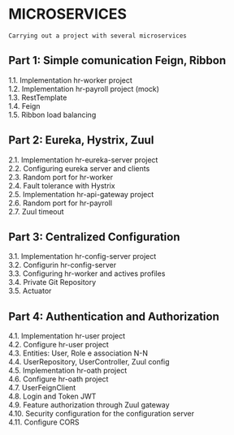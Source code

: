 # MICROSERVICES

    Carrying out a project with several microservices

## Part 1: Simple comunication Feign, Ribbon  

1.1. Implementation hr-worker project  
1.2. Implementation hr-payroll project (mock)  
1.3. RestTemplate  
1.4. Feign  
1.5. Ribbon load balancing  

## Part 2: Eureka, Hystrix, Zuul  

2.1. Implementation hr-eureka-server project  
2.2. Configuring eureka server and clients  
2.3. Random port for hr-worker  
2.4. Fault tolerance with Hystrix  
2.5. Implementation hr-api-gateway project  
2.6. Random port for hr-payroll  
2.7. Zuul timeout  

## Part 3: Centralized Configuration  

3.1. Implementation hr-config-server project  
3.2. Configurin hr-config-server   
3.3. Configuring hr-worker and actives profiles  
3.4. Private Git Repository  
3.5. Actuator  

## Part 4: Authentication and Authorization
4.1. Implementation hr-user project  
4.2. Configure hr-user project  
4.3. Entities: User, Role e association N-N  
4.4. UserRepository, UserController, Zuul config   
4.5. Implementation hr-oath project  
4.6. Configure hr-oath project  
4.7. UserFeignClient  
4.8. Login and Token JWT  
4.9. Feature authorization through Zuul gateway  
4.10. Security configuration for the configuration server  
4.11. Configure CORS
